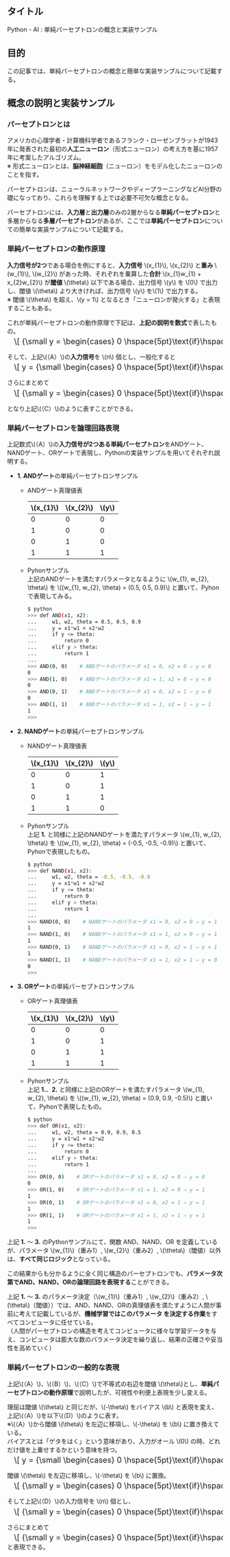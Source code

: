 ## タイトル
Python - AI : 単純パーセプトロンの概念と実装サンプル

## 目的
この記事では、単純パーセプトロンの概念と簡単な実装サンプルについて記載する。

## 概念の説明と実装サンプル
### パーセプトロンとは
アメリカの心理学者・計算機科学者であるフランク・ローゼンブラットが1943年に発表された最初の**人工ニューロン**（形式ニューロン）の考え方を基に1957年に考案したアルゴリズム。<br>
※ 形式ニューロンとは、**脳神経細胞**（ニューロン）をモデル化したニューロンのことを指す。

パーセプトロンは、ニューラルネットワークやディープラーニングなどAI分野の礎になっており、これらを理解する上では必要不可欠な概念となる。

パーセプトロンには、**入力層**と**出力層**のみの2層からなる**単純パーセプトロン**と多層からなる**多層パーセプトロン**があるが、ここでは**単純パーセプトロン**についての簡単な実装サンプルについて記載する。

### 単純パーセプトロンの動作原理
**入力信号が2つ**である場合を例にすると、**入力信号** \\(x_{1}\\), \\(x_{2}\\) と**重み** \\(w_{1}\\), \\(w_{2}\\) があった時、それぞれを乗算した**合計** \\(x_{1}w_{1} + x_{2}w_{2}\\) が**閾値** \\(\theta\\) 以下である場合、出力信号 \\(y\\) を \\(0\\) で出力し、閾値 \\(\theta\\) より大きければ、出力信号 \\(y\\) を\\(1\\) で出力する。<br>
※ 閾値 \\(\theta\\) を超え、\\(y = 1\\) となるとき「ニューロンが発火する」と表現することもある。

これが単純パーセプトロンの動作原理で下記は、**上記の説明を数式**で表したもの。
<div style="display: flex; margin-left: 1rem; font-size: 1.3em; margin-top: -0.75em; overflow-x: auto; white-space: nowrap;">
\[
{\small
y =
\begin{cases}
0 \hspace{5pt}\text{if}\hspace{5pt}x_{1}w_{1} + x_{2}w_{2} \leqq \theta\\
1 \hspace{5pt}\text{if}\hspace{5pt}x_{1}w_{1} + x_{2}w_{2} > \theta
\end{cases}\hspace{5mm}･･･（A）
}
\]
</div>

そして、上記\\(（A）\\)の**入力信号**を \\(n\\) 個とし、一般化すると
<div style="display: flex; margin-left: 1rem; font-size: 1.3em; margin-top: -0.75em; overflow-x: auto; white-space: nowrap;">
\[
y =
{\small
\begin{cases}
0 \hspace{5pt}\text{if}\hspace{5pt}x_{1}w_{1} + … +  x_{n}w_{n}\leqq \theta\\
1 \hspace{5pt}\text{if}\hspace{5pt}x_{1}w_{1} + … +  x_{n}w_{n} > \theta
\end{cases}\hspace{5mm}･･･（B）
}
\]
</div>

さらにまとめて
<div style="display: flex; margin-left: 1rem; font-size: 1.3em; margin-top: -0.75em; overflow-x: auto; white-space: nowrap;">
\[
{\small
y =
\begin{cases}
0 \hspace{5pt}\text{if}\hspace{5pt}\sum_{i=0}^{n} x_{i}w_{i} \leqq \theta\\
1 \hspace{5pt}\text{if}\hspace{5pt}\sum_{i=0}^{n} x_{i}w_{i} > \theta
\end{cases}\hspace{5mm}･･･（C）
}
\]
</div>

となり上記\\(（C）\\)のように表すことができる。

### 単純パーセプトロンを論理回路表現
上記数式\\(（A）\\)の**入力信号が2つある単純パーセプトロン**をANDゲート、NANDゲート、ORゲートで表現し、Pythonの実装サンプルを用いてそれぞれ説明する。

- **1. ANDゲート**の単純パーセプトロンサンプル<br>
  - ANDゲート真理値表
    <table class="table" style="width: 50%;">
      <thead>
        <tr>
          <th scope="col">\(x_{1}\)</th>
          <th scope="col">\(x_{2}\)</th>
          <th scope="col">\(y\)</th>
        </tr>
      </thead>
      <tbody>
        <tr><td>0</td><td>0</td><td>0</td></tr>
        <tr><td>1</td><td>0</td><td>0</td></tr>
        <tr><td>0</td><td>1</td><td>0</td></tr>
        <tr><td>1</td><td>1</td><td>1</td></tr>
      </tbody>
    </table>
  - Pyhonサンプル<br>
  上記のANDゲートを満たすパラメータとなるように \\(w_{1}, w_{2}, \theta\\) を \\((w_{1}, w_{2}, \theta) = (0.5, 0.5, 0.9)\\) と置いて、Pyhonで表現してみる。
    ```bash
    $ python
    >>> def AND(x1, x2):
    ...     w1, w2, theta = 0.5, 0.5, 0.9
    ...     y = x1*w1 + x2*w2
    ...     if y <= theta:
    ...         return 0
    ...     elif y > theta:
    ...         return 1
    ...
    >>> AND(0, 0)    # ANDゲートのパラメータ x1 = 0, x2 = 0 ⇒ y = 0
    0
    >>> AND(1, 0)    # ANDゲートのパラメータ x1 = 1, x2 = 0 ⇒ y = 0
    0
    >>> AND(0, 1)    # ANDゲートのパラメータ x1 = 0, x2 = 1 ⇒ y = 0
    0
    >>> AND(1, 1)    # ANDゲートのパラメータ x1 = 1, x2 = 1 ⇒ y = 1
    1
    >>>
    ```

- **2. NANDゲート**の単純パーセプトロンサンプル
  - NANDゲート真理値表
    <table class="table" style="width: 50%;">
      <thead>
        <tr>
          <th scope="col">\(x_{1}\)</th>
          <th scope="col">\(x_{2}\)</th>
          <th scope="col">\(y\)</th>
        </tr>
      </thead>
      <tbody>
        <tr><td>0</td><td>0</td><td>1</td></tr>
        <tr><td>1</td><td>0</td><td>1</td></tr>
        <tr><td>0</td><td>1</td><td>1</td></tr>
        <tr><td>1</td><td>1</td><td>0</td></tr>
      </tbody>
    </table>
  - Pyhonサンプル<br>
  上記 **1.** と同様に上記のNANDゲートを満たすパラメータ \\(w_{1}, w_{2}, \theta\\) を \\((w_{1}, w_{2}, \theta) = (-0.5, -0.5, -0.9)\\) と置いて、Pyhonで表現したもの。
    ```bash
    $ python
    >>> def NAND(x1, x2):
    ...     w1, w2, theta = -0.5, -0.5, -0.9
    ...     y = x1*w1 + x2*w2
    ...     if y <= theta:
    ...         return 0
    ...     elif y > theta:
    ...         return 1
    ...
    >>> NAND(0, 0)    # NANDゲートのパラメータ x1 = 0, x2 = 0 ⇒ y = 1
    1
    >>> NAND(1, 0)    # NANDゲートのパラメータ x1 = 1, x2 = 0 ⇒ y = 1
    1
    >>> NAND(0, 1)    # NANDゲートのパラメータ x1 = 0, x2 = 1 ⇒ y = 1
    1
    >>> NAND(1, 1)    # NANDゲートのパラメータ x1 = 1, x2 = 1 ⇒ y = 0
    0
    >>>
    ```

- **3. ORゲート**の単純パーセプトロンサンプル
  - ORゲート真理値表
    <table class="table" style="width: 50%;">
      <thead>
        <tr>
          <th scope="col">\(x_{1}\)</th>
          <th scope="col">\(x_{2}\)</th>
          <th scope="col">\(y\)</th>
        </tr>
      </thead>
      <tbody>
        <tr><td>0</td><td>0</td><td>0</td></tr>
        <tr><td>1</td><td>0</td><td>1</td></tr>
        <tr><td>0</td><td>1</td><td>1</td></tr>
        <tr><td>1</td><td>1</td><td>1</td></tr>
      </tbody>
    </table>
  - Pyhonサンプル<br>
  上記 **1.**、**2.** と同様に上記のORゲートを満たすパラメータ \\(w_{1}, w_{2}, \theta\\) を \\((w_{1}, w_{2}, \theta) = (0.9, 0.9, -0.5)\\) と置いて、Pyhonで表現したもの。
    ```bash
    $ python
    >>> def OR(x1, x2):
    ...     w1, w2, theta = 0.9, 0.9, 0.5
    ...     y = x1*w1 + x2*w2
    ...     if y <= theta:
    ...         return 0
    ...     elif y > theta:
    ...         return 1
    ...
    >>> OR(0, 0)    # ORゲートのパラメータ x1 = 0, x2 = 0 ⇒ y = 0
    0
    >>> OR(1, 0)    # ORゲートのパラメータ x1 = 1, x2 = 0 ⇒ y = 1
    1
    >>> OR(0, 1)    # ORゲートのパラメータ x1 = 0, x2 = 1 ⇒ y = 1
    1
    >>> OR(1, 1)    # ORゲートのパラメータ x1 = 1, x2 = 1 ⇒ y = 1
    1
    >>>
    ```

上記 **1.** ～ **3.** のPythonサンプルにて、関数 AND、NAND、OR を定義しているが、パラメータ \\(w_{1}\\)（重み1）, \\(w_{2}\\)（重み2）, \\(\theta\\)（閾値）以外は、**すべて同じロジック**となっている。

この結果からも分かるように全く同じ構造のパーセプトロンでも、**パラメータ次第でAND、NAND、ORの論理回路を表現する**ことができる。

上記 **1.** ～ **3.** のパラメータ決定（\\(w_{1}\\)（重み1）, \\(w_{2}\\)（重み2）, \\(\theta\\)（閾値））では、AND、NAND、ORの真理値表を満たすように人間が事前に考えて記載しているが、**機械学習ではこのパラメータ を決定する作業**をすべてコンピュータに任せている。<br>
（人間がパーセプトロンの構造を考えてコンピュータに様々な学習データを与え、コンピュータは膨大な数のパラメータ決定を繰り返し、結果の正確さや妥当性を高めていく）

### 単純パーセプトロンの一般的な表現
上記\\(（A）\\)、\\(（B）\\)、\\(（C）\\)で不等式の右辺を閾値 \\(\theta\\)とし、**単純パーセプトロンの動作原理**で説明したが、可視性や利便上表現を少し変える。

理屈は閾値 \\(\theta\\) と同じだが、\\(-\theta\\) をバイアス \\(b\\) と表現を変え、上記\\(（A）\\)を以下\\(（D）\\)のように表す。<br>
※\\(（A）\\)から閾値 \\(\theta\\) を左辺に移項し、\\(-\theta\\) を \\(b\\) に置き換えている。<br>
バイアスとは「ゲタをはく」という意味があり、入力がオール \\(0\\) の時、どれだけ値を上乗せするかという意味を持つ。
<div style="display: flex; margin-left: 1rem; font-size: 1.3em; margin-top: -0.75em; overflow-x: auto; white-space: nowrap;">
\[
y =
{\small
\begin{cases}
0 \hspace{5pt}\text{if}\hspace{5pt}x_{1}w_{1} + x_{2}w_{2} \leqq \theta \\
1 \hspace{5pt}\text{if}\hspace{5pt}x_{1}w_{1} + x_{2}w_{2} > \theta
\end{cases}\hspace{5mm}･･･（A）
}
\]
</div>

閾値 \\(\theta\\) を左辺に移項し、\\(-\theta\\) を \\(b\\) に置換。
<div style="display: flex; margin-left: 1rem; font-size: 1.3em; margin-top: -0.75em; overflow-x: auto; white-space: nowrap;">
\[
{\small
y =
\begin{cases}
0 \hspace{5pt}\text{if}\hspace{5pt}b + x_{1}w_{1} + x_{2}w_{2} \leqq 0 \\
1 \hspace{5pt}\text{if}\hspace{5pt}b + x_{1}w_{1} + x_{2}w_{2} > 0
\end{cases}\hspace{5mm}･･･（D）
}
\]
</div>

そして上記\\(（D）\\)の入力信号を \\(n\\) 個とし、
<div style="display: flex; margin-left: 1rem; font-size: 1.3em; margin-top: -0.75em; overflow-x: auto; white-space: nowrap;">
\[
{\small
y =
\begin{cases}
0 \hspace{5pt}\text{if}\hspace{5pt}b + x_{1}w_{1} + … +  x_{n}w_{n}\leqq 0 \\
1 \hspace{5pt}\text{if}\hspace{5pt}b + x_{1}w_{1} + … +  x_{n}w_{n} > 0
\end{cases}\hspace{5mm}･･･（E）
}
\]
</div>

さらにまとめて

<div style="display: flex; margin-left: 1rem; font-size: 1.3em; margin-top: -0.75em; overflow-x: auto; white-space: nowrap;">
\[
{\small
y =
\begin{cases}
0 \hspace{5pt}\text{if}\hspace{5pt}\sum_{i=0}^{n} x_{i}w_{i} + b \leqq 0 \\
1 \hspace{5pt}\text{if}\hspace{5pt}\sum_{i=0}^{n} x_{i}w_{i} + b > 0
\end{cases}\hspace{5mm}･･･（F）
}
\]
</div>
と表現できる。
